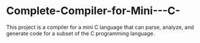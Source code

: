 # Complete-Compiler-for-Mini---C-
This project is a compiler for a mini C language that can parse, analyze, and generate code for a subset of the C programming language.
